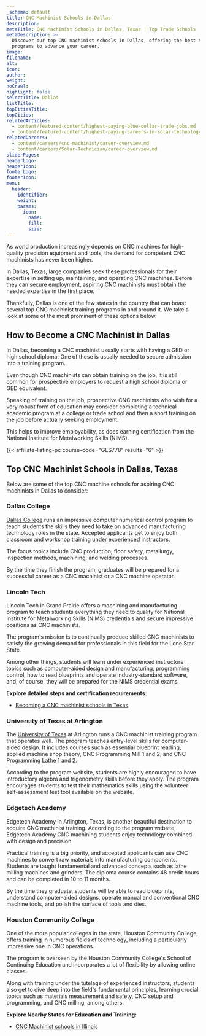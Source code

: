 ```yaml
---
_schema: default
title: CNC Machinist Schools in Dallas
description:
metaTitle: CNC Machinist Schools in Dallas, Texas | Top Trade Schools
metaDescription: >-
  Discover our top CNC machinist schools in Dallas, offering the best training
  programs to advance your career.
image:
filename:
alt:
icon:
author:
weight:
noCrawl:
highlight: false
selectTitle: Dallas
listTitle:
topCitiesTitle:
topCities:
relatedArticles:
  - content/featured-content/highest-paying-blue-collar-trade-jobs.md
  - content/featured-content/highest-paying-careers-in-solar-technology.md
relatedCareers:
  - content/careers/cnc-machinist/career-overview.md
  - content/careers/Solar-Technician/career-overview.md
sliderPages:
headerLogo:
headerIcon:
footerLogo:
footerIcon:
menu:
  header:
    identifier:
    weight:
    params:
      icon:
        name:
        fill:
        size:
---
```

As world production increasingly depends on CNC machines for high-quality precision equipment and tools, the demand for competent CNC machinists has never been higher.

In Dallas, Texas, large companies seek these professionals for their expertise in setting up, maintaining, and operating CNC machines. Before they can secure employment, aspiring CNC machinists must obtain the needed expertise in the first place.

Thankfully, Dallas is one of the few states in the country that can boast several top CNC machinist training programs in and around it. We take a look at some of the most prominent of these options below.

## **How to Become a CNC Machinist in Dallas**

In Dallas, becoming a CNC machinist usually starts with having a GED or high school diploma. One of these is usually needed to secure admission into a training program.

Even though CNC machinists can obtain training on the job, it is still common for prospective employers to request a high school diploma or GED equivalent.

Speaking of training on the job, prospective CNC machinists who wish for a very robust form of education may consider completing a technical academic program at a college or trade school and then a short training on the job before actually seeking employment.

This helps to improve employability, as does earning certification from the National Institute for Metalworking Skills (NIMS).

{{< affiliate-listing-pc course-code="GES778" results="6" >}}

## **Top CNC Machinist Schools in Dallas, Texas**

Below are some of the top CNC machine schools for aspiring CNC machinists in Dallas to consider:

### **Dallas College**

[Dallas College](https://www.dallascollege.edu/cd/ce/training/manufacturing/pages/cnc.aspx) runs an impressive computer numerical control program to teach students the skills they need to take on advanced manufacturing technology roles in the state. Accepted applicants get to enjoy both classroom and workshop training under experienced instructors.

The focus topics include CNC production, floor safety, metallurgy, inspection methods, machining, and welding processes.

By the time they finish the program, graduates will be prepared for a successful career as a CNC machinist or a CNC machine operator.

### Lincoln Tech

Lincoln Tech in Grand Prairie offers a machining and manufacturing program to teach students everything they need to qualify for National Institute for Metalworking Skills (NIMS) credentials and secure impressive positions as CNC machinists.

The program's mission is to continually produce skilled CNC machinists to satisfy the growing demand for professionals in this field for the Lone Star State.

Among other things, students will learn under experienced instructors topics such as computer-aided design and manufacturing, programming control, how to read blueprints and operate industry-standard software, and, of course, they will be prepared for the NIMS credential exams.

**Explore detailed steps and certification requirements:**

* [Becoming a CNC machinist schools in Texas](https://toptradeschools.com/near-you/cnc-machinist/texas/)

### University of Texas at Arlington

The [University of Texas](https://web-ded.uta.edu/wconnect/ShowSchedule.awp?~~GROUP~CARCNC~Basic+CNC+Programming+Certificate~CAR) at Arlington runs a CNC machinist training program that operates well. The program teaches entry-level skills for computer-aided design. It includes courses such as essential blueprint reading, applied machine shop theory, CNC Programming Mill 1 and 2, and CNC Programming Lathe 1 and 2.

According to the program website, students are highly encouraged to have introductory algebra and trigonometry skills before they apply. The program encourages students to test their mathematics skills using the volunteer self-assessment test tool available on the website.

### **Edgetech Academy**

Edgetech Academy in Arlington, Texas, is another beautiful destination to acquire CNC machinist training. According to the program website, Edgetech Academy CNC machining students enjoy technology combined with design and precision.

Practical training is a big priority, and accepted applicants can use CNC machines to convert raw materials into manufacturing components. Students are taught fundamental and advanced concepts such as lathe milling machines and grinders. The diploma course contains 48 credit hours and can be completed in 10 to 11 months.

By the time they graduate, students will be able to read blueprints, understand computer-aided designs, operate manual and conventional CNC machine tools, and polish the surface of tools and dies.

### Houston Community College

One of the more popular colleges in the state, Houston Community College, offers training in numerous fields of technology, including a particularly impressive one in CNC operations.

The program is overseen by the Houston Community College's School of Continuing Education and incorporates a lot of flexibility by allowing online classes.

Along with training under the tutelage of experienced instructors, students also get to dive deep into the field's fundamental principles, learning crucial topics such as materials measurement and safety, CNC setup and programming, and CNC milling, among others.

**Explore Nearby States for Education and Training:**

* [CNC Machinist schools in Illinois](https://toptradeschools.com/near-you/cnc-machinist/illinois/)
